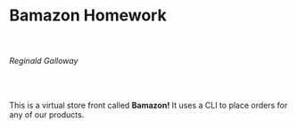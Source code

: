 <h1>Bamazon Homework</h1> <br>
<h6>Reginald Galloway</h6><br>

This is a virtual store front called **Bamazon!** It uses a CLI to place orders for any of our products. 
